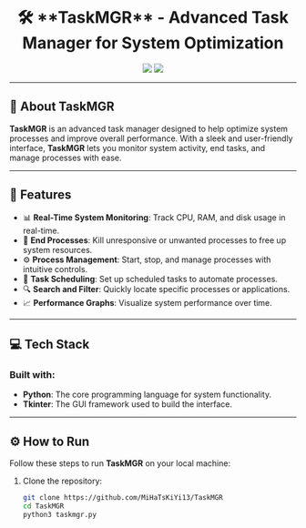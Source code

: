 <h1 align="center">🛠️ **TaskMGR** - Advanced Task Manager for System Optimization</h1>

<p align="center">
  <img src="https://img.shields.io/badge/Project-%E2%9C%94%20Completed-brightgreen?style=for-the-badge">
  <img src="https://img.shields.io/badge/Made%20with-Python%20%26%20Tkinter-blue?style=for-the-badge">
</p>

---

## 📌 **About TaskMGR**  
**TaskMGR** is an advanced task manager designed to help optimize system processes and improve overall performance. With a sleek and user-friendly interface, **TaskMGR** lets you monitor system activity, end tasks, and manage processes with ease.

---

## 🚀 **Features**  
- 📊 **Real-Time System Monitoring**: Track CPU, RAM, and disk usage in real-time.
- 🛑 **End Processes**: Kill unresponsive or unwanted processes to free up system resources.
- ⚙️ **Process Management**: Start, stop, and manage processes with intuitive controls.
- 📅 **Task Scheduling**: Set up scheduled tasks to automate processes.
- 🔍 **Search and Filter**: Quickly locate specific processes or applications.
- 📈 **Performance Graphs**: Visualize system performance over time.

---

## 💻 **Tech Stack**  
### Built with:
- **Python**: The core programming language for system functionality.
- **Tkinter**: The GUI framework used to build the interface.
  
---

## ⚙️ **How to Run**  
Follow these steps to run **TaskMGR** on your local machine:

1. Clone the repository:
   ```bash
   git clone https://github.com/MiHaTsKiYi13/TaskMGR
   cd TaskMGR
   python3 taskmgr.py
